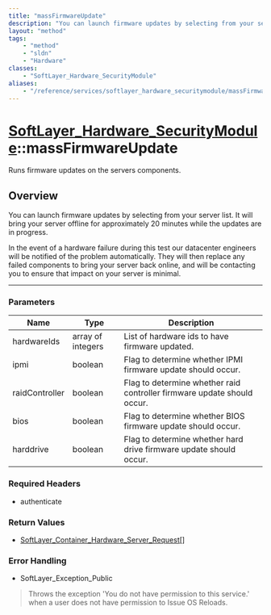 ```yaml
---
title: "massFirmwareUpdate"
description: "You can launch firmware updates by selecting from your server list. It will bring your server offline for approximately... "
layout: "method"
tags:
    - "method"
    - "sldn"
    - "Hardware"
classes:
    - "SoftLayer_Hardware_SecurityModule"
aliases:
    - "/reference/services/softlayer_hardware_securitymodule/massFirmwareUpdate"
---
```

# [SoftLayer_Hardware_SecurityModule](/reference/services/SoftLayer_Hardware_SecurityModule)::massFirmwareUpdate

Runs firmware updates on the servers components.


## Overview 
You can launch firmware updates by selecting from your server list. It will bring your server offline for approximately 20 minutes while the updates are in progress. 

In the event of a hardware failure during this test our datacenter engineers will be notified of the problem automatically. They will then replace any failed components to bring your server back online, and will be contacting you to ensure that impact on your server is minimal. 

-----

### Parameters 
|Name | Type | Description |
| --- | --- | --- |
|hardwareIds| array of integers| List of hardware ids to have firmware updated.|
|ipmi| boolean| Flag to determine whether IPMI firmware update should occur.|
|raidController| boolean| Flag to determine whether raid controller firmware update should occur.|
|bios| boolean| Flag to determine whether BIOS firmware update should occur.|
|harddrive| boolean| Flag to determine whether hard drive firmware update should occur.|


### Required Headers
* authenticate


### Return Values
* <a href='/reference/datatypes/SoftLayer_Container_Hardware_Server_Request'>SoftLayer_Container_Hardware_Server_Request[] </a>



### Error Handling

* SoftLayer_Exception_Public 

> Throws the exception 'You do not have permission to this service.' when a user does not have permission to Issue OS Reloads. 



